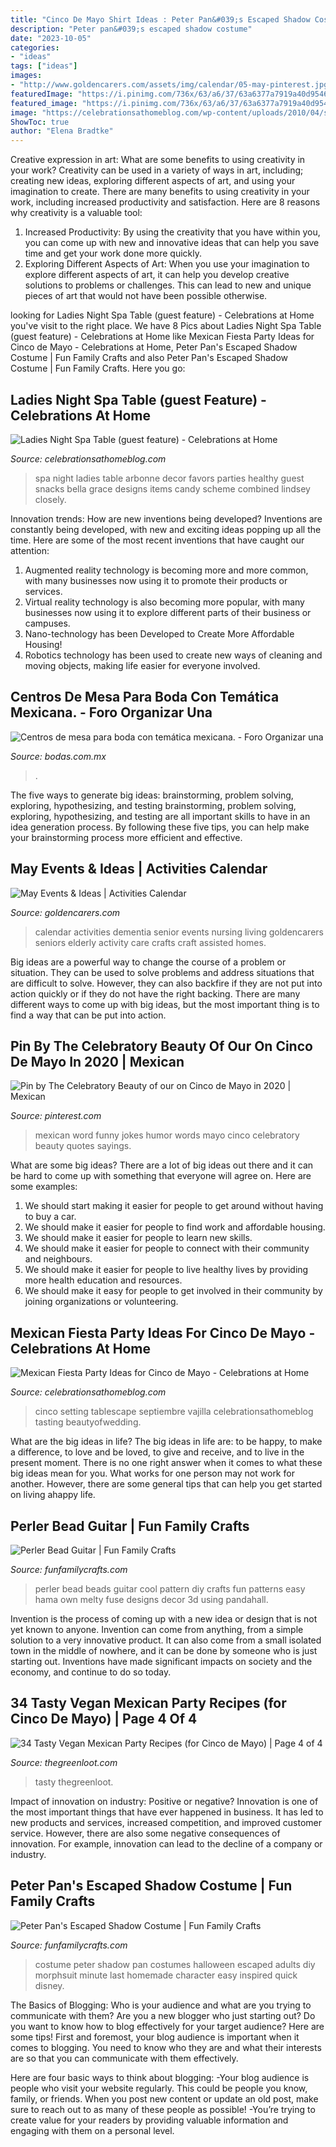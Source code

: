 ```yaml
---
title: "Cinco De Mayo Shirt Ideas : Peter Pan&#039;s Escaped Shadow Costume"
description: "Peter pan&#039;s escaped shadow costume"
date: "2023-10-05"
categories:
- "ideas"
tags: ["ideas"]
images:
- "http://www.goldencarers.com/assets/img/calendar/05-may-pinterest.jpg"
featuredImage: "https://i.pinimg.com/736x/63/a6/37/63a6377a7919a40d9546dc91c62ce189.jpg"
featured_image: "https://i.pinimg.com/736x/63/a6/37/63a6377a7919a40d9546dc91c62ce189.jpg"
image: "https://celebrationsathomeblog.com/wp-content/uploads/2010/04/spa-party-630x382.jpg"
ShowToc: true
author: "Elena Bradtke"
---
```



Creative expression in art: What are some benefits to using creativity in your work?
Creativity can be used in a variety of ways in art, including; creating new ideas, exploring different aspects of art, and using your imagination to create. There are many benefits to using creativity in your work, including increased productivity and satisfaction. Here are 8 reasons why creativity is a valuable tool: 
1. Increased Productivity: By using the creativity that you have within you, you can come up with new and innovative ideas that can help you save time and get your work done more quickly.
2. Exploring Different Aspects of Art: When you use your imagination to explore different aspects of art, it can help you develop creative solutions to problems or challenges. This can lead to new and unique pieces of art that would not have been possible otherwise. 

	

		
looking for Ladies Night Spa Table (guest feature) - Celebrations at Home you've visit to the right place. We have 8 Pics about Ladies Night Spa Table (guest feature) - Celebrations at Home like Mexican Fiesta Party Ideas for Cinco de Mayo - Celebrations at Home, Peter Pan&#039;s Escaped Shadow Costume | Fun Family Crafts and also Peter Pan&#039;s Escaped Shadow Costume | Fun Family Crafts. Here you go:
		
    
## Ladies Night Spa Table (guest Feature) - Celebrations At Home

<img loading=lazy src="https://celebrationsathomeblog.com/wp-content/uploads/2010/04/spa-party-630x382.jpg" onerror="this.onerror=null;this.src='https://tse1.mm.bing.net/th?id=OIP.LHfts1D19tqrXIj7fyu_awHaEf&amp;pid=15.1';" alt="Ladies Night Spa Table (guest feature) - Celebrations at Home">

_Source: celebrationsathomeblog.com_

>spa night ladies table arbonne decor favors parties healthy guest snacks bella grace designs items candy scheme combined lindsey closely. 

	

Innovation trends: How are new inventions being developed?
Inventions are constantly being developed, with new and exciting ideas popping up all the time. Here are some of the most recent inventions that have caught our attention:
1. Augmented reality technology is becoming more and more common, with many businesses now using it to promote their products or services.
2. Virtual reality technology is also becoming more popular, with many businesses now using it to explore different parts of their business or campuses.
3. Nano-technology has been Developed to Create More Affordable Housing!
4. Robotics technology has been used to create new ways of cleaning and moving objects, making life easier for everyone involved.

    
## Centros De Mesa Para Boda Con Temática Mexicana. - Foro Organizar Una

<img loading=lazy src="https://cdn0.bodas.com.mx/usr/3/1/4/5/cfb_627245.jpg" onerror="this.onerror=null;this.src='https://tse4.mm.bing.net/th?id=OIP.z-J734JelkDdMk3rO3RLJgAAAA&amp;pid=15.1';" alt="Centros de mesa para boda con temática mexicana. - Foro Organizar una">

_Source: bodas.com.mx_

>. 

	

The five ways to generate big ideas: brainstorming, problem solving, exploring, hypothesizing, and testing
brainstorming, problem solving, exploring, hypothesizing, and testing are all important skills to have in an idea generation process. By following these five tips, you can help make your brainstorming process more efficient and effective.

    
## May Events &amp; Ideas | Activities Calendar

<img loading=lazy src="http://www.goldencarers.com/assets/img/calendar/05-may-pinterest.jpg" onerror="this.onerror=null;this.src='https://tse2.mm.bing.net/th?id=OIP.QLRDOUHVHEYeE8oXqDh6fgHaMP&amp;pid=15.1';" alt="May Events &amp; Ideas | Activities Calendar">

_Source: goldencarers.com_

>calendar activities dementia senior events nursing living goldencarers seniors elderly activity care crafts craft assisted homes. 

	

Big ideas are a powerful way to change the course of a problem or situation. They can be used to solve problems and address situations that are difficult to solve. However, they can also backfire if they are not put into action quickly or if they do not have the right backing. There are many different ways to come up with big ideas, but the most important thing is to find a way that can be put into action.

    
## Pin By The Celebratory Beauty Of Our On Cinco De Mayo In 2020 | Mexican

<img loading=lazy src="https://i.pinimg.com/736x/63/a6/37/63a6377a7919a40d9546dc91c62ce189.jpg" onerror="this.onerror=null;this.src='https://tse4.mm.bing.net/th?id=OIP.j7BUGr9FLPRzTNa8ipUAhgHaNJ&amp;pid=15.1';" alt="Pin by The Celebratory Beauty of our on Cinco de Mayo in 2020 | Mexican">

_Source: pinterest.com_

>mexican word funny jokes humor words mayo cinco celebratory beauty quotes sayings. 

	

What are some big ideas?
There are a lot of big ideas out there and it can be hard to come up with something that everyone will agree on. Here are some examples:
1. We should start making it easier for people to get around without having to buy a car.
2. We should make it easier for people to find work and affordable housing.
3. We should make it easier for people to learn new skills.
4. We should make it easier for people to connect with their community and neighbours.
5. We should make it easier for people to live healthy lives by providing more health education and resources.
6. We should make it easy for people to get involved in their community by joining organizations or volunteering.

    
## Mexican Fiesta Party Ideas For Cinco De Mayo - Celebrations At Home

<img loading=lazy src="https://celebrationsathomeblog.com/wp-content/uploads/2015/04/cinco-de-mayo-party-table-setting-ideas.jpg" onerror="this.onerror=null;this.src='https://tse4.mm.bing.net/th?id=OIP.vOycMEnH9jVsEBANWRQQagHaKx&amp;pid=15.1';" alt="Mexican Fiesta Party Ideas for Cinco de Mayo - Celebrations at Home">

_Source: celebrationsathomeblog.com_

>cinco setting tablescape septiembre vajilla celebrationsathomeblog tasting beautyofwedding. 

	

What are the big ideas in life?
The big ideas in life are: to be happy, to make a difference, to love and be loved, to give and receive, and to live in the present moment. There is no one right answer when it comes to what these big ideas mean for you. What works for one person may not work for another. However, there are some general tips that can help you get started on living ahappy life.

    
## Perler Bead Guitar | Fun Family Crafts

<img loading=lazy src="http://funfamilycrafts.com/wp-content/uploads/2014/11/How-to-Make-Your-Own-Cool-Perler-Bead-Guitar-Pattern-for-Home-Decor6.jpg" onerror="this.onerror=null;this.src='https://tse2.mm.bing.net/th?id=OIP.0BgB8f8Izi5scfowHmSqlgHaHa&amp;pid=15.1';" alt="Perler Bead Guitar | Fun Family Crafts">

_Source: funfamilycrafts.com_

>perler bead beads guitar cool pattern diy crafts fun patterns easy hama own melty fuse designs decor 3d using pandahall. 

	

Invention is the process of coming up with a new idea or design that is not yet known to anyone. Invention can come from anything, from a simple solution to a very innovative product. It can also come from a small isolated town in the middle of nowhere, and it can be done by someone who is just starting out. Inventions have made significant impacts on society and the economy, and continue to do so today.

    
## 34 Tasty Vegan Mexican Party Recipes (for Cinco De Mayo) | Page 4 Of 4

<img loading=lazy src="https://thegreenloot.com/wp-content/uploads/2018/04/vegan-mexican-party-recipes-cinco-mayo-27.jpg" onerror="this.onerror=null;this.src='https://tse3.mm.bing.net/th?id=OIP.BYeSc8arRowwsS1EAQ5ytwHaJ4&amp;pid=15.1';" alt="34 Tasty Vegan Mexican Party Recipes (for Cinco de Mayo) | Page 4 of 4">

_Source: thegreenloot.com_

>tasty thegreenloot. 

	

Impact of innovation on industry: Positive or negative?
Innovation is one of the most important things that have ever happened in business. It has led to new products and services, increased competition, and improved customer service. However, there are also some negative consequences of innovation. For example, innovation can lead to the decline of a company or industry.

    
## Peter Pan&#039;s Escaped Shadow Costume | Fun Family Crafts

<img loading=lazy src="http://funfamilycrafts.com/wp-content/uploads/2013/10/Peter-Pan-Shadow-Costume-9-of-11.jpg" onerror="this.onerror=null;this.src='https://tse4.mm.bing.net/th?id=OIP.boevrqIclq5oIqiGT4LBYwHaNB&amp;pid=15.1';" alt="Peter Pan&#039;s Escaped Shadow Costume | Fun Family Crafts">

_Source: funfamilycrafts.com_

>costume peter shadow pan costumes halloween escaped adults diy morphsuit minute last homemade character easy inspired quick disney. 

	

The Basics of Blogging: Who is your audience and what are you trying to communicate with them?
Are you a new blogger who just starting out? Do you want to know how to blog effectively for your target audience? Here are some tips! 
First and foremost, your blog audience is important when it comes to blogging. You need to know who they are and what their interests are so that you can communicate with them effectively. 

Here are four basic ways to think about blogging:
-Your blog audience is people who visit your website regularly. This could be people you know, family, or friends. When you post new content or update an old post, make sure to reach out to as many of these people as possible! 
-You’re trying to create value for your readers by providing valuable information and engaging with them on a personal level.


